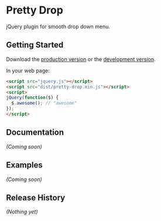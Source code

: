 # Pretty Drop

jQuery plugin for smooth drop down menu.

## Getting Started

Download the [production version][min] or the [development version][max].

[min]: https://raw.github.com/satoshi.m8a/jquery-pretty-drop/master/dist/jquery.pretty-drop.min.js
[max]: https://raw.github.com/satoshi.m8a/jquery-pretty-drop/master/dist/jquery.pretty-drop.js

In your web page:

```html
<script src="jquery.js"></script>
<script src="dist/pretty-drop.min.js"></script>
<script>
jQuery(function($) {
  $.awesome(); // "awesome"
});
</script>
```

## Documentation
_(Coming soon)_

## Examples
_(Coming soon)_

## Release History
_(Nothing yet)_
